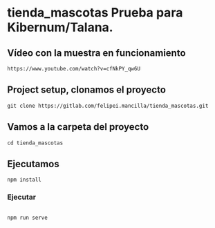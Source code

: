 # tienda_mascotas Prueba para Kibernum/Talana.

## Vídeo con la muestra en funcionamiento

```
https://www.youtube.com/watch?v=cfNkPY_qw6U
```

## Project setup, clonamos el proyecto

```
git clone https://gitlab.com/felipei.mancilla/tienda_mascotas.git
```

## Vamos a la carpeta del proyecto

```
cd tienda_mascotas

```

## Ejecutamos

```
npm install

```

### Ejecutar

```

npm run serve

```
